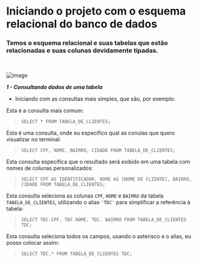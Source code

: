 **<h1>Iniciando o projeto com o esquema relacional do banco de dados</h1>**
<h3>Temos o esquema relacional e suas tabelas que estão relacionadas e suas colunas devidamente tipadas.</h3><br>

![image](https://github.com/user-attachments/assets/0d8bd025-a77a-4f43-839a-22e65837cfd2)

***1 - Consultando dados de uma tabela***
 - Iniciando com as consultas mais simples, que são, por exemplo:

Esta é a consulta mais comum:
>`SELECT * FROM TABELA_DE_CLIENTES;`<br>

Esta é uma consulta, onde eu específico qual as conulas que quero visualizar no terminal:
>`SELECT CPF, NOME, BAIRRO, CIDADE FROM TABELA_DE_CLIENTES;`<br>

Esta consulta especifica que o resultado será exibido em uma tabela com nomes de colunas personalizados:
>`SELECT CPF AS IDENTIFICADOR, NOME AS [NOME DE CLIENTE], BAIRRO, CIDADE FROM TABELA_DE_CLIENTES;`<br>

Esta consulta seleciona as colunas `CPF`, `NOME` e `BAIRRO` da tabela `TABELA_DE_CLIENTES`, utilizando o alias `'TDC'` para simplificar a referência à tabela:
>`SELECT TDC.CPF, TDC.NOME, TDC. BAIRRO FROM TABELA_DE_CLIENTES TDC;`<br>

Esta consulta seleciona todos os campos, usando o asterisco e o alias, eu posso colocar assim:
>`SELECT TDC.* FROM TABELA_DE_CLIENTES TDC;`<br>
